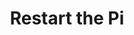 ---
layout: howto
title: "Restart the Pi"
description: "Because sometimes you'll need to do it"
tags: howto master slave
difficulty: easy
---